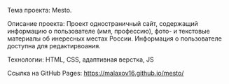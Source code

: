 Тема проекта: Mesto.

Описание проекта:
Проект одностраничный сайт, содержащий информацию о пользователе (имя, профессию), фото- и текстовые материалы об инересных местах России.
Информация о пользователе доступна для редактирвоания.

Технологии:
HTML, CSS, адаптивная верстка, JS

Ссылка на GitHub Pages:
https://malaxov16.github.io/mesto/